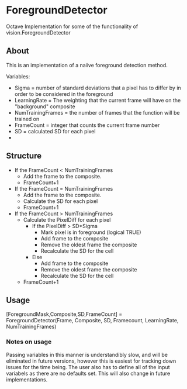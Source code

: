 # ForegroundDetector
Octave Implementation for some of the functionality of vision.ForegroundDetector

## About
This is an implementation of a naiive foreground detection method.

Variables:

* Sigma = number of standard deviations that a pixel has to differ by in order to be considered in the foreground
* LearningRate = The weighting that the current frame will have on the "background" composite
* NumTrainingFrames = the number of frames that the function will be trained on
* FrameCount = integer that counts the current frame number
* SD = calculated SD for each pixel
* 

## Structure

- If the FrameCount < NumTrainingFrames
  - Add the frame to the composite.
  - FrameCount+1
- If the FrameCount = NumTrainingFrames
  - Add the frame to the composite.
  - Calculate the SD for each pixel
  - FrameCount+1
- If the FrameCount > NumTrainingFrames
  - Calculate the PixelDiff for each pixel
    - If the PixelDiff > SD*Sigma
      - Mark pixel is in foreground (logical TRUE)
      - Add frame to the composite
      - Remove the oldest frame the composite
      - Recalculate the SD for the cell
    - Else
      - Add frame to the composite
      - Remove the oldest frame the composite
      - Recalculate the SD for the cell
  - FrameCount+1


## Usage

[ForegroundMask,Composite,SD,FrameCount] = ForegroundDetector(Frame, Composite, SD, Framecount, LearningRate, NumTrainingFrames)




### Notes on usage

Passing variables in this manner is understandibly slow, and will be eliminated in future versions, however this is easiest for tracking down issues for the time being. The user also has to define all of the input variabels as there are no defaults set. This will also change in future implementations.















